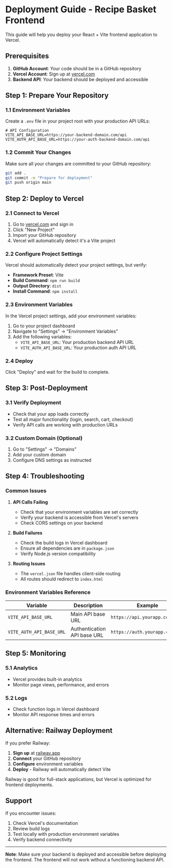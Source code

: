 # Deployment Guide - Recipe Basket Frontend

This guide will help you deploy your React + Vite frontend application to Vercel.

## Prerequisites

1. **GitHub Account**: Your code should be in a GitHub repository
2. **Vercel Account**: Sign up at [vercel.com](https://vercel.com)
3. **Backend API**: Your backend should be deployed and accessible

## Step 1: Prepare Your Repository

### 1.1 Environment Variables
Create a `.env` file in your project root with your production API URLs:

```env
# API Configuration
VITE_API_BASE_URL=https://your-backend-domain.com/api
VITE_AUTH_API_BASE_URL=https://your-auth-backend-domain.com/api
```

### 1.2 Commit Your Changes
Make sure all your changes are committed to your GitHub repository:

```bash
git add .
git commit -m "Prepare for deployment"
git push origin main
```

## Step 2: Deploy to Vercel

### 2.1 Connect to Vercel
1. Go to [vercel.com](https://vercel.com) and sign in
2. Click "New Project"
3. Import your GitHub repository
4. Vercel will automatically detect it's a Vite project

### 2.2 Configure Project Settings
Vercel should automatically detect your project settings, but verify:

- **Framework Preset**: Vite
- **Build Command**: `npm run build`
- **Output Directory**: `dist`
- **Install Command**: `npm install`

### 2.3 Environment Variables
In the Vercel project settings, add your environment variables:

1. Go to your project dashboard
2. Navigate to "Settings" → "Environment Variables"
3. Add the following variables:
   - `VITE_API_BASE_URL`: Your production backend API URL
   - `VITE_AUTH_API_BASE_URL`: Your production auth API URL

### 2.4 Deploy
Click "Deploy" and wait for the build to complete.

## Step 3: Post-Deployment

### 3.1 Verify Deployment
- Check that your app loads correctly
- Test all major functionality (login, search, cart, checkout)
- Verify API calls are working with production URLs

### 3.2 Custom Domain (Optional)
1. Go to "Settings" → "Domains"
2. Add your custom domain
3. Configure DNS settings as instructed

## Step 4: Troubleshooting

### Common Issues

1. **API Calls Failing**
   - Check that your environment variables are set correctly
   - Verify your backend is accessible from Vercel's servers
   - Check CORS settings on your backend

2. **Build Failures**
   - Check the build logs in Vercel dashboard
   - Ensure all dependencies are in `package.json`
   - Verify Node.js version compatibility

3. **Routing Issues**
   - The `vercel.json` file handles client-side routing
   - All routes should redirect to `index.html`

### Environment Variables Reference

| Variable | Description | Example |
|----------|-------------|---------|
| `VITE_API_BASE_URL` | Main API base URL | `https://api.yourapp.com/api` |
| `VITE_AUTH_API_BASE_URL` | Authentication API base URL | `https://auth.yourapp.com/api` |

## Step 5: Monitoring

### 5.1 Analytics
- Vercel provides built-in analytics
- Monitor page views, performance, and errors

### 5.2 Logs
- Check function logs in Vercel dashboard
- Monitor API response times and errors

## Alternative: Railway Deployment

If you prefer Railway:

1. **Sign up** at [railway.app](https://railway.app)
2. **Connect** your GitHub repository
3. **Configure** environment variables
4. **Deploy** - Railway will automatically detect Vite

Railway is good for full-stack applications, but Vercel is optimized for frontend deployments.

## Support

If you encounter issues:
1. Check Vercel's documentation
2. Review build logs
3. Test locally with production environment variables
4. Verify backend connectivity

---

**Note**: Make sure your backend is deployed and accessible before deploying the frontend. The frontend will not work without a functioning backend API. 